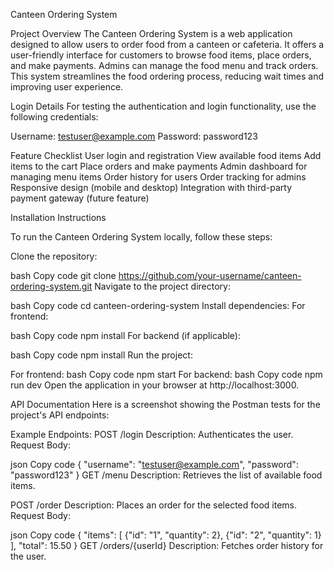 Canteen Ordering System

Project Overview
The Canteen Ordering System is a web application designed to allow users to order food from a canteen or cafeteria. It offers a user-friendly interface for customers to browse food items, place orders, and make payments. Admins can manage the food menu and track orders. This system streamlines the food ordering process, reducing wait times and improving user experience.



Login Details
For testing the authentication and login functionality, use the following credentials:

Username: testuser@example.com
Password: password123

Feature Checklist
 User login and registration
 View available food items
 Add items to the cart
 Place orders and make payments
 Admin dashboard for managing menu items
 Order history for users
 Order tracking for admins
 Responsive design (mobile and desktop)
 Integration with third-party payment gateway (future feature)
 
Installation Instructions

To run the Canteen Ordering System locally, follow these steps:

Clone the repository:

bash
Copy code
git clone https://github.com/your-username/canteen-ordering-system.git
Navigate to the project directory:

bash
Copy code
cd canteen-ordering-system
Install dependencies: For frontend:

bash
Copy code
npm install
For backend (if applicable):

bash
Copy code
npm install
Run the project:

For frontend:
bash
Copy code
npm start
For backend:
bash
Copy code
npm run dev
Open the application in your browser at http://localhost:3000.

API Documentation
Here is a screenshot showing the Postman tests for the project's API endpoints:



Example Endpoints:
POST /login
Description: Authenticates the user.
Request Body:

json
Copy code
{
  "username": "testuser@example.com",
  "password": "password123"
}
GET /menu
Description: Retrieves the list of available food items.

POST /order
Description: Places an order for the selected food items.
Request Body:

json
Copy code
{
  "items": [
    {"id": "1", "quantity": 2},
    {"id": "2", "quantity": 1}
  ],
  "total": 15.50
}
GET /orders/{userId}
Description: Fetches order history for the user.
